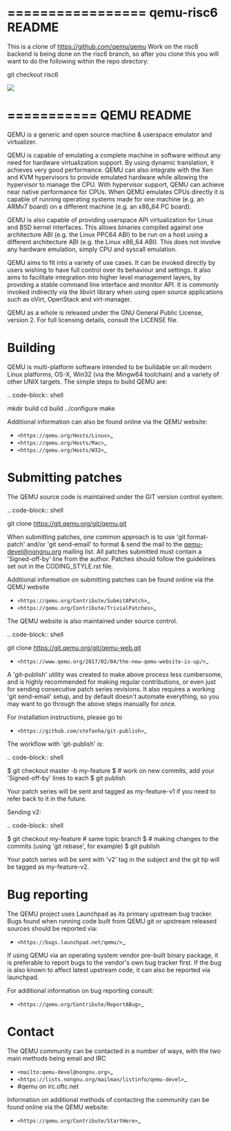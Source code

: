 
=================
qemu-risc6 README
=================

This is a clone of https://github.com/qemu/qemu
Work on the risc6 backend is being done on the risc6 branch, so after
you clone this you will want to do the following within the repo directory:

git checkout risc6

<img src="https://github.com/io-core/qemu-risc6/blob/risc6/Oberon.png?raw=true">


===========
QEMU README
===========

QEMU is a generic and open source machine & userspace emulator and
virtualizer.

QEMU is capable of emulating a complete machine in software without any
need for hardware virtualization support. By using dynamic translation,
it achieves very good performance. QEMU can also integrate with the Xen
and KVM hypervisors to provide emulated hardware while allowing the
hypervisor to manage the CPU. With hypervisor support, QEMU can achieve
near native performance for CPUs. When QEMU emulates CPUs directly it is
capable of running operating systems made for one machine (e.g. an ARMv7
board) on a different machine (e.g. an x86_64 PC board).

QEMU is also capable of providing userspace API virtualization for Linux
and BSD kernel interfaces. This allows binaries compiled against one
architecture ABI (e.g. the Linux PPC64 ABI) to be run on a host using a
different architecture ABI (e.g. the Linux x86_64 ABI). This does not
involve any hardware emulation, simply CPU and syscall emulation.

QEMU aims to fit into a variety of use cases. It can be invoked directly
by users wishing to have full control over its behaviour and settings.
It also aims to facilitate integration into higher level management
layers, by providing a stable command line interface and monitor API.
It is commonly invoked indirectly via the libvirt library when using
open source applications such as oVirt, OpenStack and virt-manager.

QEMU as a whole is released under the GNU General Public License,
version 2. For full licensing details, consult the LICENSE file.


Building
========

QEMU is multi-platform software intended to be buildable on all modern
Linux platforms, OS-X, Win32 (via the Mingw64 toolchain) and a variety
of other UNIX targets. The simple steps to build QEMU are:


.. code-block:: shell

  mkdir build
  cd build
  ../configure
  make

Additional information can also be found online via the QEMU website:

* `<https://qemu.org/Hosts/Linux>`_
* `<https://qemu.org/Hosts/Mac>`_
* `<https://qemu.org/Hosts/W32>`_


Submitting patches
==================

The QEMU source code is maintained under the GIT version control system.

.. code-block:: shell

   git clone https://git.qemu.org/git/qemu.git

When submitting patches, one common approach is to use 'git
format-patch' and/or 'git send-email' to format & send the mail to the
qemu-devel@nongnu.org mailing list. All patches submitted must contain
a 'Signed-off-by' line from the author. Patches should follow the
guidelines set out in the CODING_STYLE.rst file.

Additional information on submitting patches can be found online via
the QEMU website

* `<https://qemu.org/Contribute/SubmitAPatch>`_
* `<https://qemu.org/Contribute/TrivialPatches>`_

The QEMU website is also maintained under source control.

.. code-block:: shell

  git clone https://git.qemu.org/git/qemu-web.git

* `<https://www.qemu.org/2017/02/04/the-new-qemu-website-is-up/>`_

A 'git-publish' utility was created to make above process less
cumbersome, and is highly recommended for making regular contributions,
or even just for sending consecutive patch series revisions. It also
requires a working 'git send-email' setup, and by default doesn't
automate everything, so you may want to go through the above steps
manually for once.

For installation instructions, please go to

*  `<https://github.com/stefanha/git-publish>`_

The workflow with 'git-publish' is:

.. code-block:: shell

  $ git checkout master -b my-feature
  $ # work on new commits, add your 'Signed-off-by' lines to each
  $ git publish

Your patch series will be sent and tagged as my-feature-v1 if you need to refer
back to it in the future.

Sending v2:

.. code-block:: shell

  $ git checkout my-feature # same topic branch
  $ # making changes to the commits (using 'git rebase', for example)
  $ git publish

Your patch series will be sent with 'v2' tag in the subject and the git tip
will be tagged as my-feature-v2.

Bug reporting
=============

The QEMU project uses Launchpad as its primary upstream bug tracker. Bugs
found when running code built from QEMU git or upstream released sources
should be reported via:

* `<https://bugs.launchpad.net/qemu/>`_

If using QEMU via an operating system vendor pre-built binary package, it
is preferable to report bugs to the vendor's own bug tracker first. If
the bug is also known to affect latest upstream code, it can also be
reported via launchpad.

For additional information on bug reporting consult:

* `<https://qemu.org/Contribute/ReportABug>`_


Contact
=======

The QEMU community can be contacted in a number of ways, with the two
main methods being email and IRC

* `<mailto:qemu-devel@nongnu.org>`_
* `<https://lists.nongnu.org/mailman/listinfo/qemu-devel>`_
* #qemu on irc.oftc.net

Information on additional methods of contacting the community can be
found online via the QEMU website:

* `<https://qemu.org/Contribute/StartHere>`_
